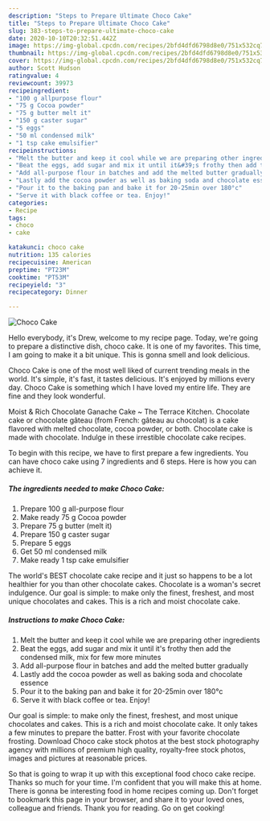 ```yaml
---
description: "Steps to Prepare Ultimate Choco Cake"
title: "Steps to Prepare Ultimate Choco Cake"
slug: 383-steps-to-prepare-ultimate-choco-cake
date: 2020-10-10T20:32:51.442Z
image: https://img-global.cpcdn.com/recipes/2bfd4dfd6798d8e0/751x532cq70/choco-cake-recipe-main-photo.jpg
thumbnail: https://img-global.cpcdn.com/recipes/2bfd4dfd6798d8e0/751x532cq70/choco-cake-recipe-main-photo.jpg
cover: https://img-global.cpcdn.com/recipes/2bfd4dfd6798d8e0/751x532cq70/choco-cake-recipe-main-photo.jpg
author: Scott Hudson
ratingvalue: 4
reviewcount: 39973
recipeingredient:
- "100 g allpurpose flour"
- "75 g Cocoa powder"
- "75 g butter melt it"
- "150 g caster sugar"
- "5 eggs"
- "50 ml condensed milk"
- "1 tsp cake emulsifier"
recipeinstructions:
- "Melt the butter and keep it cool while we are preparing other ingredients"
- "Beat the eggs, add sugar and mix it until it&#39;s frothy then add the condensed milk, mix for few more minutes"
- "Add all-purpose flour in batches and add the melted butter gradually"
- "Lastly add the cocoa powder as well as baking soda and chocolate essence"
- "Pour it to the baking pan and bake it for 20-25min over 180°c"
- "Serve it with black coffee or tea. Enjoy!"
categories:
- Recipe
tags:
- choco
- cake

katakunci: choco cake 
nutrition: 135 calories
recipecuisine: American
preptime: "PT23M"
cooktime: "PT53M"
recipeyield: "3"
recipecategory: Dinner

---
```



![Choco Cake](https://img-global.cpcdn.com/recipes/2bfd4dfd6798d8e0/751x532cq70/choco-cake-recipe-main-photo.jpg)

Hello everybody, it's Drew, welcome to my recipe page. Today, we're going to prepare a distinctive dish, choco cake. It is one of my favorites. This time, I am going to make it a bit unique. This is gonna smell and look delicious.

Choco Cake is one of the most well liked of current trending meals in the world. It's simple, it's fast, it tastes delicious. It's enjoyed by millions every day. Choco Cake is something which I have loved my entire life. They are fine and they look wonderful.

Moist &amp; Rich Chocolate Ganache Cake ~ The Terrace Kitchen. Chocolate cake or chocolate gâteau (from French: gâteau au chocolat) is a cake flavored with melted chocolate, cocoa powder, or both. Chocolate cake is made with chocolate. Indulge in these irrestible chocolate cake recipes.


To begin with this recipe, we have to first prepare a few ingredients. You can have choco cake using 7 ingredients and 6 steps. Here is how you can achieve it.

<!--inarticleads1-->

##### The ingredients needed to make Choco Cake:

1. Prepare 100 g all-purpose flour
1. Make ready 75 g Cocoa powder
1. Prepare 75 g butter (melt it)
1. Prepare 150 g caster sugar
1. Prepare 5 eggs
1. Get 50 ml condensed milk
1. Make ready 1 tsp cake emulsifier


The world&#39;s BEST chocolate cake recipe and it just so happens to be a lot healthier for you than other chocolate cakes. Chocolate is a woman&#39;s secret indulgence. Our goal is simple: to make only the finest, freshest, and most unique chocolates and cakes. This is a rich and moist chocolate cake. 

<!--inarticleads2-->

##### Instructions to make Choco Cake:

1. Melt the butter and keep it cool while we are preparing other ingredients
1. Beat the eggs, add sugar and mix it until it&#39;s frothy then add the condensed milk, mix for few more minutes
1. Add all-purpose flour in batches and add the melted butter gradually
1. Lastly add the cocoa powder as well as baking soda and chocolate essence
1. Pour it to the baking pan and bake it for 20-25min over 180°c
1. Serve it with black coffee or tea. Enjoy!


Our goal is simple: to make only the finest, freshest, and most unique chocolates and cakes. This is a rich and moist chocolate cake. It only takes a few minutes to prepare the batter. Frost with your favorite chocolate frosting. Download Choco cake stock photos at the best stock photography agency with millions of premium high quality, royalty-free stock photos, images and pictures at reasonable prices. 

So that is going to wrap it up with this exceptional food choco cake recipe. Thanks so much for your time. I'm confident that you will make this at home. There is gonna be interesting food in home recipes coming up. Don't forget to bookmark this page in your browser, and share it to your loved ones, colleague and friends. Thank you for reading. Go on get cooking!
